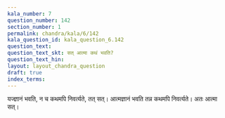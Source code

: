 ```yaml
---
kala_number: 7
question_number: 142
section_number: 1
permalink: chandra/kala/6/142
kala_question_id: kala_question_6.142
question_text: 
question_text_skt: सत् आत्मा कथं भवति?
question_text_hin: 
layout: layout_chandra_question
draft: true
index_terms:
---
```


<!-- skt-start -->
यज्ज्ञानं भवति, न च कथमपि निवर्त्यते, तत् सत्। आत्मज्ञानं भवति तन्न कथमपि निवर्त्यते। अतः आत्मा सत्।
<!-- skt-end -->

<!-- eng-start -->
<!-- eng-end -->

